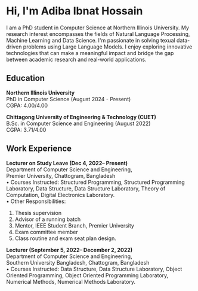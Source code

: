 # Hi, I'm Adiba Ibnat Hossain
I am a PhD student in Computer Science at Northern Illinois University. My research interest encompasses the fields of Natural Language Processing, Machine Learning and Data Science. I'm passionate in solving texual data-driven problems using Large Language Models. I enjoy exploring innovative technologies that can make a meaningful impact and bridge the gap between academic research and real-world applications.


  
## Education
**Northern Illinois University**  
PhD in Computer Science (August 2024 - Present)  
CGPA: 4.00/4.00  

**Chittagong University of Engineering & Technology (CUET)**  
B.Sc. in Computer Science and Engineering (August 2022)  
CGPA: 3.71/4.00


##  Work Experience  
**Lecturer on Study Leave (Dec 4, 2022– Present)**  
Department of Computer Science and Engineering,  
Premier University, Chattogram, Bangladesh  
• Courses Instructed: Structured Programming, Structured Programming Laboratory, Data Structure, Data Structure Laboratory, Theory of Computation, Digital Electronics Laboratory.  
• Other Responsibilities:  
1. Thesis supervision
2. Advisor of a running batch
3. Mentor, IEEE Student Branch, Premier University
4. Exam committee member
5. Class routine and exam seat plan design.

**Lecturer (September 5, 2022– December 2, 2022)**  
Department of Computer Science and Engineering,  
Southern University Bangladesh, Chattogram, Bangladesh  
• Courses Instructed: Data Structure, Data Structure Laboratory, Object Oriented Programming, Object Oriented Programming Laboratory, Numerical Methods, Numerical Methods Laboratory.  

